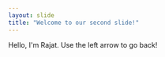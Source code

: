 ```yaml
---
layout: slide
title: "Welcome to our second slide!"
---
```

Hello, I'm Rajat.
Use the left arrow to go back!
